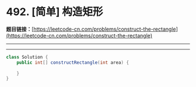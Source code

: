 # 492. [简单] 构造矩形

**题目链接：**[https://leetcode-cn.com/problems/construct-the-rectangle](https://leetcode-cn.com/problems/construct-the-rectangle)

---

<Cards card="leetcode_492_construct-the-rectangle"></Cards>

---

```java
class Solution {
    public int[] constructRectangle(int area) {
        
    }
}
```